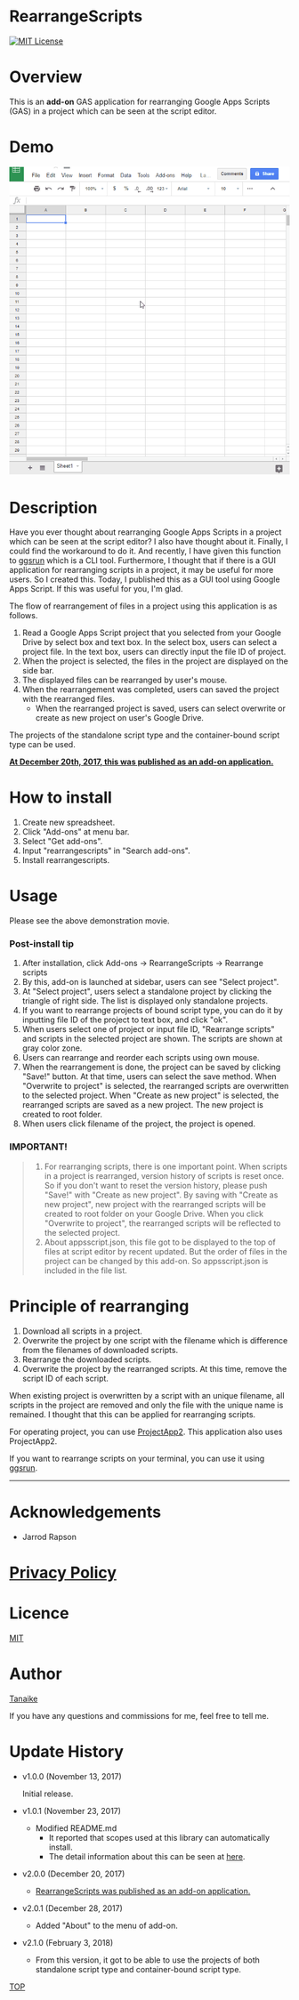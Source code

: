 RearrangeScripts
=====

<a name="TOP"></a>
[![MIT License](http://img.shields.io/badge/license-MIT-blue.svg?style=flat)](LICENCE)

<a name="Overview"></a>
# Overview
This is an **add-on** GAS application for rearranging Google Apps Scripts (GAS) in a project which can be seen at the script editor.

# Demo
![](images/demo.gif)

<a name="Description"></a>
# Description
Have you ever thought about rearranging Google Apps Scripts in a project which can be seen at the script editor? I also have thought about it. Finally, I could find the workaround to do it. And recently, I have given this function to [ggsrun](https://github.com/tanaikech/ggsrun/blob/master/help/README.md#rearrangescripts) which is a CLI tool. Furthermore, I thought that if there is a GUI application for rearranging scripts in a project, it may be useful for more users. So I created this. Today, I published this as a GUI tool using Google Apps Script. If this was useful for you, I'm glad.

The flow of rearrangement of files in a project using this application is as follows.

1. Read a Google Apps Script project that you selected from your Google Drive by select box and text box. In the select box, users can select a project file. In the text box, users can directly input the file ID of project.
2. When the project is selected, the files in the project are displayed on the side bar.
3. The displayed files can be rearranged by user's mouse.
4. When the rearrangement was completed, users can saved the project with the rearranged files.
    - When the rearranged project is saved, users can select overwrite or create as new project on user's Google Drive.

The projects of the standalone script type and the container-bound script type can be used.

**[At December 20th, 2017, this was published as an add-on application.](https://chrome.google.com/webstore/detail/rearrangescripts/ndaicidjkbcpajgejcclgfdcncpoekml?utm_source=permalink)**

# How to install
1. Create new spreadsheet.
1. Click "Add-ons" at menu bar.
1. Select "Get add-ons".
1. Input "rearrangescripts" in "Search add-ons".
1. Install rearrangescripts.

# Usage
Please see the above demonstration movie.

### Post-install tip
1. After installation, click Add-ons -> RearrangeScripts -> Rearrange scripts
2. By this, add-on is launched at sidebar, users can see "Select project".
3. At "Select project", users select a standalone project by clicking the triangle of right side. The list is displayed only standalone projects.
4. If you want to rearrange projects of bound script type, you can do it by inputting file ID of the project to text box, and click "ok".
5. When users select one of project or input file ID, "Rearrange scripts" and scripts in the selected project are shown. The scripts are shown at gray color zone.
6. Users can rearrange and reorder each scripts using own mouse.
7. When the rearrangement is done, the project can be saved by clicking "Save!" button. At that time, users can select the save method. When "Overwrite to project" is selected, the rearranged scripts are overwritten to the selected project. When "Create as new project" is selected, the rearranged scripts are saved as a new project. The new project is created to root folder.
8. When users click filename of the project, the project is opened.

### IMPORTANT!
> 1. For rearranging scripts, there is one important point. When scripts in a project is rearranged, version history of scripts is reset once. So if you don't want to reset the version history, please push "Save!" with "Create as new project". By saving with "Create as new project", new project with the rearranged scripts will be created to root folder on your Google Drive. When you click "Overwrite to project", the rearranged scripts will be reflected to the selected project.
> 2. About appsscript.json, this file got to be displayed to the top of files at script editor by recent updated. But the order of files in the project can be changed by this add-on. So appsscript.json is included in the file list.

# Principle of rearranging
1. Download all scripts in a project.
1. Overwrite the project by one script with the filename which is difference from the filenames of downloaded scripts.
1. Rearrange the downloaded scripts.
1. Overwrite the project by the rearranged scripts. At this time, remove the script ID of each script.

When existing project is overwritten by a script with an unique filename, all scripts in the project are removed and only the file with the unique name is remained. I thought that this can be applied for rearranging scripts.

For operating project, you can use [ProjectApp2](https://github.com/tanaikech/ProjectApp2). This application also uses ProjectApp2.

If you want to rearrange scripts on your terminal, you can use it using [ggsrun](https://github.com/tanaikech/ggsrun/blob/master/help/README.md#rearrangescripts).

-----

# Acknowledgements
- Jarrod Rapson

# [Privacy Policy](https://tanaikebox.github.io/2017/12/13/privacy-policy/)

<a name="Licence"></a>
# Licence
[MIT](LICENCE)

<a name="Author"></a>
# Author
[Tanaike](https://tanaikech.github.io/about/)

If you have any questions and commissions for me, feel free to tell me.

<a name="Update_History"></a>
# Update History
* v1.0.0 (November 13, 2017)

    Initial release.

* v1.0.1 (November 23, 2017)

    - Modified README.md
        - It reported that scopes used at this library can automatically install.
        - The detail information about this can be seen at [here](https://gist.github.com/tanaikech/23ddf599a4155b66f1029978bba8153b).

* v2.0.0 (December 20, 2017)

    - [RearrangeScripts was published as an add-on application.](https://chrome.google.com/webstore/detail/rearrangescripts/ndaicidjkbcpajgejcclgfdcncpoekml?utm_source=permalink)

* v2.0.1 (December 28, 2017)

    - Added "About" to the menu of add-on.

* v2.1.0 (February 3, 2018)

    - From this version, it got to be able to use the projects of both standalone script type and container-bound script type.


[TOP](#TOP)
